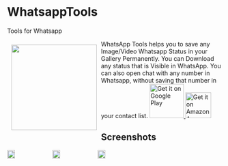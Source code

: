 # WhatsappTools
Tools for Whatsapp


<img src="https://i.imgur.com/V2RlcBP.png" align="left" width="200" hspace="10" vspace="10">


WhatsApp Tools helps you to save any Image/Video Whatsapp Status in your Gallery Permanently. You can Download any status that is Visible in WhatsApp.
You can also open chat with any number in Whatsapp, without saving that number in your contact list.
<a href="https://play.google.com/store/apps/details?id=zaidstudios.whatsapptools">
    <img alt="Get it on Google Play"
        height="80"
        src="https://play.google.com/intl/en_us/badges/images/generic/en_badge_web_generic.png" />
</a>
<a href="https://www.amazon.com/gp/product/B07C6NT3CD">
    <img alt="Get it on Amazon App Store"
        height="60"
        src="https://i.imgur.com/KxtmWxz.png?1" />
</a>





## Screenshots
<div style="display:flex;" >
<img  src="https://i.imgur.com/M7TC2yI.jpg" width="19%" >
<img style="margin-left:10px;" src="https://i.imgur.com/S97TANf.jpg" width="19%" >
<img style="margin-left:10px;" src="https://i.imgur.com/Fxp5rly.jpg" width="19%" >

</div>
